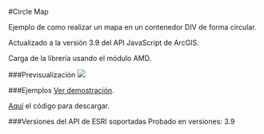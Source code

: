 #Circle Map

Ejemplo de como realizar un mapa en un contenedor DIV de forma circular.

Actualizado a la versión 3.9 del API JavaScript de ArcGIS.

Carga de la librería usando el módulo AMD. 

###Previsualización
<img src="http://91.121.152.137/images/imagenCircleMap.png" />&nbsp;

###Ejemplos
[Ver demostración](http://91.121.152.137/apps/circlemap/index.html).

[Aquí](https://github.com/saik003/Apps-JavaScript/tree/master/CircleMap) el código para descargar.  

###Versiones del API de ESRI soportadas
Probado en versiones: 3.9

